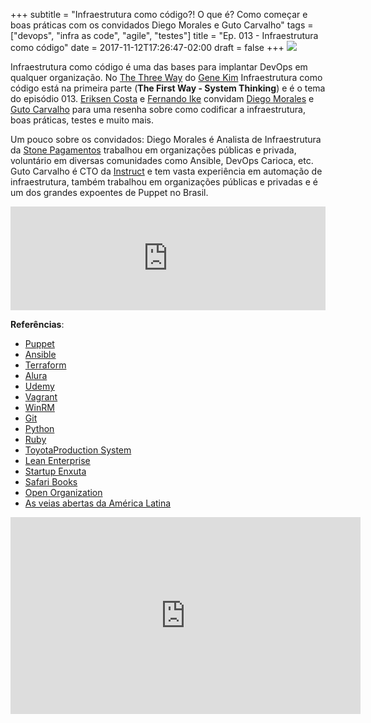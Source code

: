+++
subtitle = "Infraestrutura como código?! O que é? Como começar e boas práticas com os convidados Diego Morales e Guto Carvalho"
tags = ["devops", "infra as code", "agile", "testes"]
title = "Ep. 013 - Infraestrutura como código"
date = 2017-11-12T17:26:47-02:00
draft = false
+++
![](/img/ep_013.jpg)

Infraestrutura como código é uma das bases para implantar DevOps em qualquer organização. No [The Three Way](https://itrevolution.com/the-three-ways-principles-underpinning-devops/) do [Gene Kim](https://twitter.com/RealGeneKim) Infraestrutura como código está na primeira parte (**The First Way - System Thinking**) e é o tema do episódio 013. [Eriksen Costa](https://twitter.com/eriksencosta) e [Fernando Ike](https://twitter.com/fernandoike) convidam [Diego Morales](https://twitter.com/dgmorales) e [Guto Carvalho](https://twitter.com/gutocarvalho) para uma resenha sobre como codificar a infraestrutura, boas práticas, testes e muito mais.

Um pouco sobre os convidados: Diego Morales é Analista de Infraestrutura da [Stone Pagamentos](https://www.stone.com.br/) trabalhou em organizações públicas e privada, voluntário em diversas comunidades como Ansible, DevOps Carioca, etc. Guto Carvalho é CTO da [Instruct](http://instruct.com.br/) e tem vasta experiência em automação de infraestrutura, também trabalhou em organizações públicas e privadas e é um dos grandes expoentes de Puppet no Brasil.

<iframe width="100%" height="166" scrolling="no" frameborder="no" src="https://w.soundcloud.com/player/?url=https%3A//api.soundcloud.com/tracks/353069075&amp;color=%23ff5500&amp;auto_play=false&amp;hide_related=false&amp;show_comments=true&amp;show_user=true&amp;show_reposts=false&amp;show_teaser=true"></iframe>

**Referências**:

- [Puppet](https://puppet.com/)
- [Ansible](https://www.ansible.com/)
- [Terraform](https://www.terraform.io/)
- [Alura](https://www.alura.com.br/)
- [Udemy](https://www.udemy.com/)
- [Vagrant](https://www.vagrantup.com/)
- [WinRM](https://msdn.microsoft.com/en-us/library/aa384426(v=vs.85).aspx)
- [Git](https://git-scm.com/)
- [Python](https://www.python.org/)
- [Ruby](https://www.ruby-lang.org/en/)
- [ToyotaProduction System](https://www.amazon.com/Toyota-Kata-Culture-Organizational-Capability/dp/1259860442/)
- [Lean Enterprise](https://www.amazon.com/Lean-Enterprise-Performance-Organizations-Innovate/dp/1449368425)
- [Startup Enxuta](https://www.amazon.com.br/Startup-Enxuta-Eric-Ries-ebook/dp/B00A3C4GAK)
- [Safari Books](https://www.safaribooksonline.com)
- [Open Organization](https://www.amazon.com/The-Open-Organization-Igniting-Performance/dp/1625275277#)
- [As veias abertas da América Latina](https://www.livrariacultura.com.br/p/livros/historia/historia-mundial/as-veias-abertas-da-america-latina-5096910)



<iframe width="560" height="315" src="https://www.youtube.com/embed/NODo9_QoW5M" frameborder="0" allowfullscreen></iframe>
